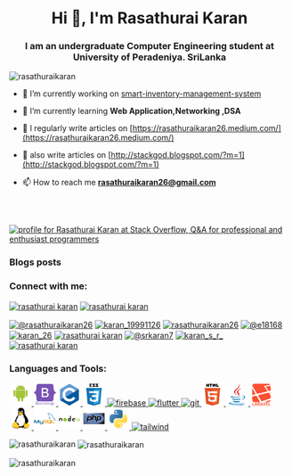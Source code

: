 <h1 align="center">Hi 👋, I'm Rasathurai Karan</h1>
<h3 align="center">I am an undergraduate Computer Engineering student at University of Peradeniya. SriLanka</h3>

<p align="left"> <img src="https://komarev.com/ghpvc/?username=rasathuraikaran&label=Profile%20views&color=0e75b6&style=flat" alt="rasathuraikaran" /> </p>



- 🔭 I’m currently working on [smart-inventory-management-system](https://github.com/rasathuraikaran/smart-inventory-management-system)

- 🌱 I’m currently learning **Web Application,Networking ,DSA**

- 📝 I regularly write articles on [https://rasathuraikaran26.medium.com/](https://rasathuraikaran26.medium.com/)
-  📝 also  write articles on [http://stackgod.blogspot.com/?m=1](http://stackgod.blogspot.com/?m=1)

- 📫 How to reach me **rasathuraikaran26@gmail.com**
<br>
<br>

<a href="https://stackoverflow.com/users/14732792/rasathurai-karan"><img src="https://stackoverflow.com/users/flair/14732792.png" width="208" height="58" alt="profile for Rasathurai Karan at Stack Overflow, Q&amp;A for professional and enthusiast programmers" title="profile for Rasathurai Karan at Stack Overflow, Q&amp;A for professional and enthusiast programmers"></a>

### Blogs posts
<!-- BLOG-POST-LIST:START -->
<!-- BLOG-POST-LIST:END -->





<h3 align="left">Connect with me:</h3>
<p align="left">

<a href="https://www.linkedin.com/in/karan1999/" target="blank"><img align="center" src="https://raw.githubusercontent.com/rahuldkjain/github-profile-readme-generator/master/src/images/icons/Social/linked-in-alt.svg" alt="rasathurai karan" height="30" width="40" /></a>
<a href="https://stackoverflow.com/users/14732792/rasathurai-karan" target="blank"><img align="center" src="https://raw.githubusercontent.com/rahuldkjain/github-profile-readme-generator/master/src/images/icons/Social/stack-overflow.svg" alt="rasathurai karan" height="30" width="40" /></a>


<a href="https://medium.com/@rasathuraikaran26" target="blank"><img align="center" src="https://raw.githubusercontent.com/rahuldkjain/github-profile-readme-generator/master/src/images/icons/Social/medium.svg" alt="@rasathuraikaran26" height="30" width="40" /></a>
<a href="https://www.codechef.com/users/karan_19991126" target="blank"><img align="center" src="https://cdn.jsdelivr.net/npm/simple-icons@3.1.0/icons/codechef.svg" alt="karan_19991126" height="30" width="40" /></a>
  <a href="https://auth.geeksforgeeks.org/user/rasathuraikaran26/profile" target="blank"><img align="center" src="https://raw.githubusercontent.com/rahuldkjain/github-profile-readme-generator/master/src/images/icons/Social/geeks-for-geeks.svg" alt="rasathuraikaran26" height="30" width="40" /></a>
<a href="https://www.hackerrank.com/e18168?hr_r=1" target="blank"><img align="center" src="https://raw.githubusercontent.com/rahuldkjain/github-profile-readme-generator/master/src/images/icons/Social/hackerrank.svg" alt="@e18168" height="30" width="40" /></a>
<a href="https://codeforces.com/profile/karan_26" target="blank"><img align="center" src="https://raw.githubusercontent.com/rahuldkjain/github-profile-readme-generator/master/src/images/icons/Social/codeforces.svg" alt="karan_26" height="30" width="40" /></a>
<a href="https://leetcode.com/rasathuraikaran26/" target="blank"><img align="center" src="https://raw.githubusercontent.com/rahuldkjain/github-profile-readme-generator/master/src/images/icons/Social/leet-code.svg" alt="rasathurai karan" height="30" width="40" /></a>
  <a href="https://twitter.com/@srkaran7" target="blank"><img align="center" src="https://raw.githubusercontent.com/rahuldkjain/github-profile-readme-generator/master/src/images/icons/Social/twitter.svg" alt="@srkaran7" height="30" width="40" /></a>
  <a href="https://instagram.com/karan_s_r_" target="blank"><img align="center" src="https://raw.githubusercontent.com/rahuldkjain/github-profile-readme-generator/master/src/images/icons/Social/instagram.svg" alt="karan_s_r_" height="30" width="40" /></a>
  <a href="https://www.facebook.com/rasathurai.karan.1" target="blank"><img align="center" src="https://raw.githubusercontent.com/rahuldkjain/github-profile-readme-generator/master/src/images/icons/Social/facebook.svg" alt="rasathurai karan" height="30" width="40" /></a>
  
</p>

<h3 align="left">Languages and Tools:</h3>
<p align="left"> <a href="https://developer.android.com" target="_blank" rel="noreferrer"> <img src="https://raw.githubusercontent.com/devicons/devicon/master/icons/android/android-original-wordmark.svg" alt="android" width="40" height="40"/> </a> <a href="https://getbootstrap.com" target="_blank" rel="noreferrer"> <img src="https://raw.githubusercontent.com/devicons/devicon/master/icons/bootstrap/bootstrap-plain-wordmark.svg" alt="bootstrap" width="40" height="40"/> </a> <a href="https://www.cprogramming.com/" target="_blank" rel="noreferrer"> <img src="https://raw.githubusercontent.com/devicons/devicon/master/icons/c/c-original.svg" alt="c" width="40" height="40"/> </a> <a href="https://www.w3schools.com/css/" target="_blank" rel="noreferrer"> <img src="https://raw.githubusercontent.com/devicons/devicon/master/icons/css3/css3-original-wordmark.svg" alt="css3" width="40" height="40"/> </a> <a href="https://firebase.google.com/" target="_blank" rel="noreferrer"> <img src="https://www.vectorlogo.zone/logos/firebase/firebase-icon.svg" alt="firebase" width="40" height="40"/> </a> <a href="https://flutter.dev" target="_blank" rel="noreferrer"> <img src="https://www.vectorlogo.zone/logos/flutterio/flutterio-icon.svg" alt="flutter" width="40" height="40"/> </a> <a href="https://git-scm.com/" target="_blank" rel="noreferrer"> <img src="https://www.vectorlogo.zone/logos/git-scm/git-scm-icon.svg" alt="git" width="40" height="40"/> </a> <a href="https://www.w3.org/html/" target="_blank" rel="noreferrer"> <img src="https://raw.githubusercontent.com/devicons/devicon/master/icons/html5/html5-original-wordmark.svg" alt="html5" width="40" height="40"/> </a> <a href="https://www.java.com" target="_blank" rel="noreferrer"> <img src="https://raw.githubusercontent.com/devicons/devicon/master/icons/java/java-original.svg" alt="java" width="40" height="40"/> </a> <a href="https://laravel.com/" target="_blank" rel="noreferrer"> <img src="https://raw.githubusercontent.com/devicons/devicon/master/icons/laravel/laravel-plain-wordmark.svg" alt="laravel" width="40" height="40"/> </a> <a href="https://www.linux.org/" target="_blank" rel="noreferrer"> <img src="https://raw.githubusercontent.com/devicons/devicon/master/icons/linux/linux-original.svg" alt="linux" width="40" height="40"/> </a> <a href="https://www.mysql.com/" target="_blank" rel="noreferrer"> <img src="https://raw.githubusercontent.com/devicons/devicon/master/icons/mysql/mysql-original-wordmark.svg" alt="mysql" width="40" height="40"/> </a> <a href="https://nodejs.org" target="_blank" rel="noreferrer"> <img src="https://raw.githubusercontent.com/devicons/devicon/master/icons/nodejs/nodejs-original-wordmark.svg" alt="nodejs" width="40" height="40"/> </a> <a href="https://www.php.net" target="_blank" rel="noreferrer"> <img src="https://raw.githubusercontent.com/devicons/devicon/master/icons/php/php-original.svg" alt="php" width="40" height="40"/> </a> <a href="https://www.python.org" target="_blank" rel="noreferrer"> <img src="https://raw.githubusercontent.com/devicons/devicon/master/icons/python/python-original.svg" alt="python" width="40" height="40"/> </a> <a href="https://tailwindcss.com/" target="_blank" rel="noreferrer"> <img src="https://www.vectorlogo.zone/logos/tailwindcss/tailwindcss-icon.svg" alt="tailwind" width="40" height="40"/> </a> </p>

<p><img align="left" src="https://github-readme-stats.vercel.app/api/top-langs?username=rasathuraikaran&show_icons=true&locale=en&layout=compact" alt="rasathuraikaran" /></p>

<p>&nbsp;<img align="center" src="https://github-readme-stats.vercel.app/api?username=rasathuraikaran&show_icons=true&locale=en" alt="rasathuraikaran" /></p>

<p><img align="center" src="https://github-readme-streak-stats.herokuapp.com/?user=rasathuraikaran&" alt="rasathuraikaran" /></p>

